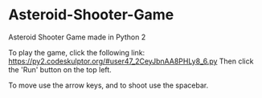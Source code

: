 # Asteroid-Shooter-Game
Asteroid Shooter Game made in Python 2

To play the game, click the following link: https://py2.codeskulptor.org/#user47_2CeyJbnAA8PHLy8_6.py
Then click the 'Run' button on the top left.

To move use the arrow keys, and to shoot use the spacebar.
